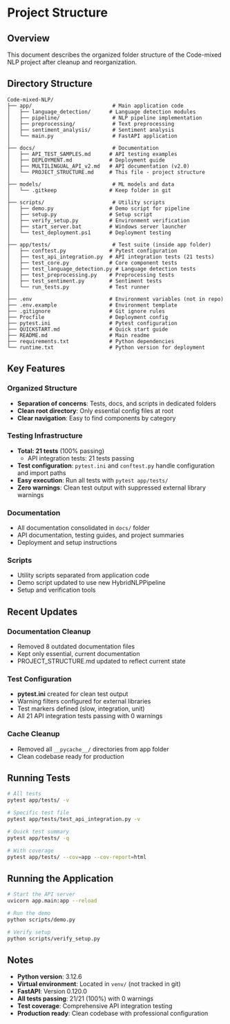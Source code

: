 # Project Structure

## Overview
This document describes the organized folder structure of the Code-mixed NLP project after cleanup and reorganization.

## Directory Structure

```
Code-mixed-NLP/
├── app/                          # Main application code
│   ├── language_detection/      # Language detection modules
│   ├── pipeline/                 # NLP pipeline implementation
│   ├── preprocessing/            # Text preprocessing
│   ├── sentiment_analysis/       # Sentiment analysis
│   └── main.py                   # FastAPI application
│
├── docs/                         # Documentation
│   ├── API_TEST_SAMPLES.md      # API testing examples
│   ├── DEPLOYMENT.md            # Deployment guide
│   ├── MULTILINGUAL_API_v2.md   # API documentation (v2.0)
│   └── PROJECT_STRUCTURE.md     # This file - project structure
│
├── models/                       # ML models and data
│   └── .gitkeep                 # Keep folder in git
│
├── scripts/                      # Utility scripts
│   ├── demo.py                  # Demo script for pipeline
│   ├── setup.py                 # Setup script
│   ├── verify_setup.py          # Environment verification
│   ├── start_server.bat         # Windows server launcher
│   └── test_deployment.ps1      # Deployment testing
│
├── app/tests/                    # Test suite (inside app folder)
│   ├── conftest.py              # Pytest configuration
│   ├── test_api_integration.py  # API integration tests (21 tests)
│   ├── test_core.py             # Core component tests
│   ├── test_language_detection.py # Language detection tests
│   ├── test_preprocessing.py    # Preprocessing tests
│   ├── test_sentiment.py        # Sentiment tests
│   └── run_tests.py             # Test runner
│
├── .env                         # Environment variables (not in repo)
├── .env.example                 # Environment template
├── .gitignore                   # Git ignore rules
├── Procfile                     # Deployment config
├── pytest.ini                   # Pytest configuration
├── QUICKSTART.md                # Quick start guide
├── README.md                    # Main readme
├── requirements.txt             # Python dependencies
└── runtime.txt                  # Python version for deployment
```

## Key Features

### Organized Structure
- **Separation of concerns**: Tests, docs, and scripts in dedicated folders
- **Clean root directory**: Only essential config files at root
- **Clear navigation**: Easy to find components by category

### Testing Infrastructure
- **Total: 21 tests** (100% passing)
  - API integration tests: 21 tests passing
- **Test configuration**: `pytest.ini` and `conftest.py` handle configuration and import paths
- **Easy execution**: Run all tests with `pytest app/tests/`
- **Zero warnings**: Clean test output with suppressed external library warnings

### Documentation
- All documentation consolidated in `docs/` folder
- API documentation, testing guides, and project summaries
- Deployment and setup instructions

### Scripts
- Utility scripts separated from application code
- Demo script updated to use new HybridNLPPipeline
- Setup and verification tools

## Recent Updates

### Documentation Cleanup
- Removed 8 outdated documentation files
- Kept only essential, current documentation
- PROJECT_STRUCTURE.md updated to reflect current state

### Test Configuration
- **pytest.ini** created for clean test output
- Warning filters configured for external libraries
- Test markers defined (slow, integration, unit)
- All 21 API integration tests passing with 0 warnings

### Cache Cleanup
- Removed all `__pycache__/` directories from app folder
- Clean codebase ready for production

## Running Tests

```bash
# All tests
pytest app/tests/ -v

# Specific test file
pytest app/tests/test_api_integration.py -v

# Quick test summary
pytest app/tests/ -q

# With coverage
pytest app/tests/ --cov=app --cov-report=html
```

## Running the Application

```bash
# Start the API server
uvicorn app.main:app --reload

# Run the demo
python scripts/demo.py

# Verify setup
python scripts/verify_setup.py
```

## Notes

- **Python version**: 3.12.6
- **Virtual environment**: Located in `venv/` (not tracked in git)
- **FastAPI**: Version 0.120.0
- **All tests passing**: 21/21 (100%) with 0 warnings
- **Test coverage**: Comprehensive API integration testing
- **Production ready**: Clean codebase with professional configuration
